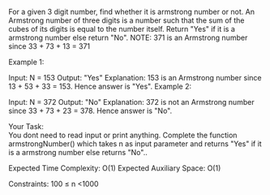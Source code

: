 For a given 3 digit number, find whether it is armstrong number or not. An Armstrong number of three digits is a number such that the sum of the cubes of its digits is equal to the number itself. Return "Yes" if it is a armstrong number else return "No".
NOTE: 371 is an Armstrong number since 33 + 73 + 13 = 371

Example 1:

Input: N = 153
Output: "Yes"
Explanation: 153 is an Armstrong number
since 13 + 53 + 33 = 153.
Hence answer is "Yes".
Example 2:

Input: N = 372
Output: "No"
Explanation: 372 is not an Armstrong number
since 33 + 73 + 23 = 378.
Hence answer is "No".

Your Task:  
You dont need to read input or print anything. Complete the function armstrongNumber() which takes n as input parameter and returns "Yes" if it is a armstrong number else returns "No"..

Expected Time Complexity: O(1)
Expected Auxiliary Space: O(1)

Constraints:
100 ≤ n <1000
